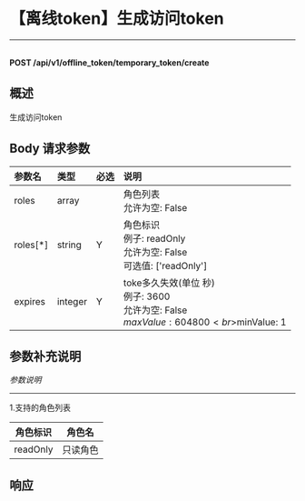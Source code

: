 # 【离线token】生成访问token

---

<br />**POST /api/v1/offline_token/temporary_token/create**

## 概述
生成访问token




## Body 请求参数

| 参数名        | 类型     | 必选   | 说明              |
|:-----------|:-------|:-----|:----------------|
| roles | array |  | 角色列表<br>允许为空: False <br> |
| roles[*] | string | Y | 角色标识<br>例子: readOnly <br>允许为空: False <br>可选值: ['readOnly'] <br> |
| expires | integer | Y | toke多久失效(单位 秒)<br>例子: 3600 <br>允许为空: False <br>$maxValue: 604800 <br>$minValue: 1 <br> |

## 参数补充说明

*参数说明*

--------------

1.支持的角色列表

|  角色标识        |   角色名  |
|---------------|----------|
| readOnly    | 只读角色 |






## 响应
```shell
 
```




